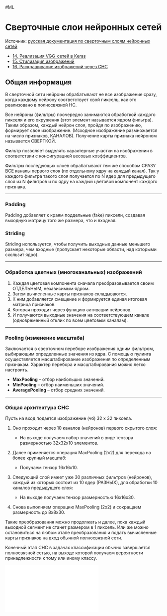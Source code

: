 #ML

# Сверточные слои нейронных сетей

Источник: [русская документация по сверточным слоям нейронных сетей](https://ru-keras.com/convolutional-layers/)
- [14. Реализация VGG-сетей в Keras](1.%20Languages/Python/Нейронные%20сети/Сверточные%20нейронные%20сети/14.%20Реализация%20VGG-сетей%20в%20Keras.md)
- [15. Стилизация изображений](1.%20Languages/Python/Нейронные%20сети/Сверточные%20нейронные%20сети/15.%20Стилизация%20изображений/15.%20Стилизация%20изображений.md)
- [16. Раскрашивание изображений через СНС](1.%20Languages/Python/Нейронные%20сети/Сверточные%20нейронные%20сети/16.%20Раскрашивание%20изображений%20через%20СНС.md)

## Общая информация

В сверточной сети нейроны обрабатывают не все изображение сразу, когда каждому нейрону соответствует свой пиксель, как это реализовано в полносвязной НС. 

Все нейроны (фильтры) поочередно занимаются обработкой каждого пикселя и его окружения (этот элемент называется ядром фильтра). Таким образом, каждый нейрон слоя, пройдя по изображению, формирует свое изображение. (Исходное изображение размножается на число признаков, КАНАЛОВ). Получение карты признака нейроном называется СВЕРТКОЙ.

Фильтр позволяет выделять характерные участки на изображении в соответствии с конфигурацией весовых коэффициентов.

Фильтры последующих слоев обрабатывают тем же способом СРАЗУ ВСЕ каналы первого слоя (по отдельному ядру на каждый канал). Так у каждого фильтра такого слоя получается по N ядер для предыдущего слоя из N фильтров и по ядру на каждый цветовой компонент каждого признака.

---

### Padding

Padding добавляет к краям поддельные (fake) пиксели, создавая выходную матрицу того же размера, что и входная.

### Striding

Striding используется, чтобы получить выходные данные меньшего размера, чем входные (пропускает некоторые области, над которыми скользит ядро).

---

### Обработка цветных (многоканальных) изображений

1. Каждая цветовая компонента сначала преобразовывается своим ОТДЕЛЬНЫМ, независимым ядром.
2. Затем вычисленные карты признаков складываются.
3. К ним добавляется смещение и формируется единая итоговая матрица признаков.
4. Которая проходит через функцию активации нейронов.
5. И получаются выходные значения на соответствующем канале (одновременный отклик по всем цветовым каналам).

---

### Pooling (изменение масштаба)

Заключается в сверточном переборе изображения одним фильтром, выбирающим определенные значения из ядра. С помощью пулинга осуществляется масштабирование изображения по определенным признакам. Характер перебора и масштабирования можно легко настроить.

- **MaxPooling** – отбор наибольших значений.
- **MinPooling** – отбор наименьших значений.
- **AveragePooling** – отбор средних значений.

---

### Общая архитектура СНС

Пусть на вход подается изображение (чб) 32 x 32 пиксела.

1. Оно проходит через 10 каналов (нейронов) первого скрытого слоя:
    - На выходе получаем набор значений в виде тензора размерностью 32х32х10 элементов.

2. Далее применяется операция MaxPooling (2x2) для перехода на более крупный масштаб:
    - Получаем тензор 16x16x10.

3. Следующий слой имеет уже 30 различных фильтров (нейронов), каждый из которых состоит из 10 ядер (РАЗНЫХ), для обработки 10 каналов предыдущего слоя:
    - На выходе получаем тензор размерностью 16x16x30.

4. Снова выполняем операцию MaxPooling (2х2) и сокращаем размерность до 8х8х30.

Такие преобразования можно продолжать и далее, пока каждый выходной сегмент не станет размером в 1 пиксель. Или же можно остановиться на любом этапе преобразования и подать вычисленные карты признаков на вход обычной полносвязной сети.

Конечный этап СНС в задачах классификации обычно завершается полносвязной сетью, на выходе которой получаем вероятности принадлежности к тому или иному классу.


![13.1. Пример сверточной сети](1.%20Languages/Python/Нейронные%20сети/Сверточные%20нейронные%20сети/13.1.%20Пример%20сверточной%20сети.md)